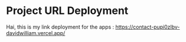 # Project URL Deployment

Hai, this is my link deployment for the apps : 
https://contact-pupi0zlbv-davidwilliam.vercel.app/
